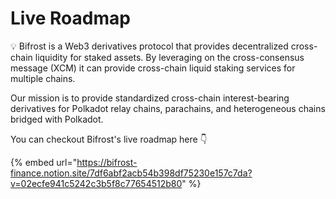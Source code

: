 # Live Roadmap

💡 Bifrost is a Web3 derivatives protocol that provides decentralized cross-chain liquidity for staked assets. By leveraging on the cross-consensus message (XCM) it can provide cross-chain liquid staking services for multiple chains.

Our mission is to provide standardized cross-chain interest-bearing derivatives for Polkadot relay chains, parachains, and heterogeneous chains bridged with Polkadot.

You can checkout Bifrost's live roadmap here 👇

{% embed url="https://bifrost-finance.notion.site/7df6abf2acb54b398df75230e157c7da?v=02ecfe941c5242c3b5f8c77654512b80" %}
